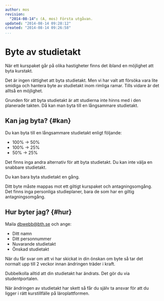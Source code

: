 ```yaml
---
author: mos
revision:
  "2014-08-14": (A, mos) Första utgåvan.
updated: "2014-08-14 09:28:12"
created: "2014-08-14 09:26:58"
...
```

Byte av studietakt
==================================

När ett kurspaket går på olika hastigheter finns det ibland en möjlighet att byta kurstakt.

<!--more-->

Det är ingen rättighet att byta studietakt. Men vi har valt att försöka vara lite smidiga och hantera byte av studietakt inom rimliga ramar. Tills vidare är det alltså en möjlighet.

Grunden för att byta studietakt är att studierna inte hinns med i den planerade takten. Då kan man byta till en långsammare studietakt.



Kan jag byta? {#kan}
--------------------------------------

Du kan byta till en långsammare studietakt enligt följande:

* 100% -> 50%
* 100% -> 25%
* 50% -> 25%

Det finns inga andra alternativ för att byta studietakt. Du kan inte välja en snabbare studietakt.

Du kan bara byta studietakt en gång.

Ditt byte måste mappas mot ett giltigt kurspaket och antagningsomgång. Det finns inga personliga studieplaner, bara de som har en giltig antagningsomgång.



Hur byter jag? {#hur}
--------------------------------------

Maila dbwebb@bth.se och ange:

* Ditt namn
* Ditt personnummer
* Nuvarande studietakt
* Önskad studietakt


När du får svar om att vi har skickat in din önskan om byte så tar det normalt upp till 2 veckor innan ändringen träder i kraft.

Dubbelkolla alltid att din studietakt har ändrats. Det gör du via studentportalen.

När ändringen av studietakt har skett så får du själv ta ansvar för att du ligger i rätt kurstillfälle på läroplattformen.




